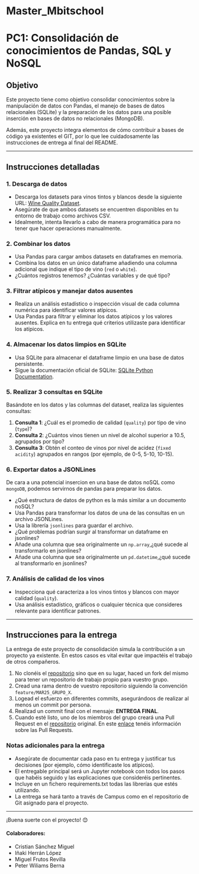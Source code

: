 # Master_Mbitschool

# PC1: Consolidación de conocimientos de Pandas, SQL y NoSQL

## Objetivo
Este proyecto tiene como objetivo consolidar conocimientos sobre la manipulación de datos con Pandas, el manejo de bases de datos relacionales (SQLite) y la preparación de los datos para una posible inserción en bases de datos 
no relacionales (MongoDB).

Además, este proyecto integra elementos de cómo contribuir a bases de código ya existentes el GIT, por lo que  lee cuidadosamente
las instrucciones de entrega al final del README.

---

## Instrucciones detalladas

### 1. Descarga de datos
- Descarga los datasets para vinos tintos y blancos desde la siguiente URL: [Wine Quality Dataset](http://archive.ics.uci.edu/dataset/186/wine+quality).
- Asegúrate de que ambos datasets se encuentren disponibles en tu entorno de trabajo como archivos CSV.
- Idealmente, intenta llevarlo a cabo de manera programática para no tener que hacer operaciones manualmente.

### 2. Combinar los datos
- Usa Pandas para cargar ambos datasets en dataframes en memoria.
- Combina los datos en un único dataframe añadiendo una columna adicional que indique el tipo de vino (`red` o `white`).
- ¿Cuántos registros tenemos? ¿Cuántas variables y de qué tipo?

### 3. Filtrar atípicos y manejar datos ausentes
- Realiza un análisis estadístico o inspección visual de cada columna numérica para identificar valores atípicos.
- Usa Pandas para filtrar y eliminar los datos atípicos y los valores ausentes. Explica en tu entrega qué criterios utilizaste para identificar los atípicos.

### 4. Almacenar los datos limpios en SQLite
- Usa SQLite para almacenar el dataframe limpio en una base de datos persistente.
- Sigue la documentación oficial de SQLite: [SQLite Python Documentation](https://docs.python.org/3/library/sqlite3.html).

### 5. Realizar 3 consultas en SQLite
Basándote en los datos y las columnas del dataset, realiza las siguientes consultas:
1. **Consulta 1**: ¿Cuál es el promedio de calidad (`quality`) por tipo de vino (`type`)?
2. **Consulta 2**: ¿Cuántos vinos tienen un nivel de alcohol superior a 10.5, agrupados por tipo?
3. **Consulta 3**: Obtén el conteo de vinos por nivel de acidez (`fixed acidity`) agrupados en rangos (por ejemplo, de 0-5, 5-10, 10-15).

### 6. Exportar datos a JSONLines
De cara a una potencial insercion en una base de datos noSQL como `mongoDB`, podemos servirnos de pandas para preparar los datos. 
- ¿Qué estructura de datos de python es la más similar a un documento noSQL? 
- Usa Pandas para transformar los datos de una de las consultas en un archivo JSONLines.
- Usa la librería `jsonlines` para guardar el archivo.
- ¿Qué problemas podrían surgir al transformar un dataframe en jsonlines? 
- Añade una columna que sea originalmente un `np.array`,¿qué sucede al transformarlo en jsonlines? 
- Añade una columna que sea originalmente un `pd.datetime`,¿qué sucede al transformarlo en jsonlines?

### 7. Análisis de calidad de los vinos
- Inspecciona qué caracteriza a los vinos tintos y blancos con mayor calidad (`quality`).
- Usa análisis estadístico, gráficos o cualquier técnica que consideres relevante para identificar patrones.

---

## Instrucciones para la entrega
La entrega de este proyecto de consolidación simula la contribución a un proyecto ya existente. En estos casos es vital
evitar que impactéis el trabajo de otros compañeros. 

1. No clonéis el [repositorio](https://github.com/MBIT-School-Academy/MIA-MDS-MDE-PC1.git) sino que en su lugar,
haced un fork del mismo para tener un repositorio de trabajo propio para vuestro grupo. 
2. Cread una rama dentro de vuestro repositorio siguiendo la convención `feature/MAR25_GRUPO_X`.
3. Logead el esfuerzo en diferentes commits, asegurándoos de realizar al menos un commit por persona.
4. Realizad un commit final con el mensaje: **ENTREGA FINAL**.
5. Cuando esté listo, uno de los miembros del grupo creará una Pull Request en el [repositorio](https://github.com/MBIT-School-Academy/MIA-MDS-MDE-PC1.git) original. 
En este [enlace](https://docs.github.com/es/pull-requests/collaborating-with-pull-requests/proposing-changes-to-your-work-with-pull-requests/about-pull-requests) tenéis 
información sobre las Pull Requests.


### Notas adicionales para la entrega
- Asegúrate de documentar cada paso en tu entrega y justificar tus decisiones (por ejemplo, cómo identificaste los atípicos).
- El entregable principal será un Jupyter notebook con todos los pasos que habéis seguido y las explicaciones que consideréis pertinentes.
- Incluye en un fichero requirements.txt todas las librerías que estés utilizando.
- La entrega se hará tanto a través de Campus como en el repositorio de Git asignado para el proyecto.

---

¡Buena suerte con el proyecto! 😊

#### Colaboradores:

- Cristian Sánchez Miguel
- Iñaki Herrán López
- Miguel Frutos Revilla
- Peter Wiliams Berna

